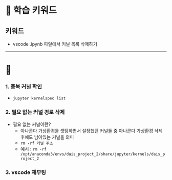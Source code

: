 # 🚀 학습 키워드

## 키워드

- vscode .ipynb 파일에서 커널 목록 삭제하기

---

# 📝

### 1. 중복 커널 확인

- `jupyter kernelspec list`

### 2. 필요 없는 커널 경로 삭제

- 필요 없는 커널이란?
  - 아나콘다 가상환경을 셋팅하면서 설정했던 커널들 중 아나콘다 가상환경 삭제 후에도 남아있는 커널을 의미
  - `rm -rf 커널 주소`
  - 예시 : `rm -rf /opt/anaconda3/envs/dais_project_2/share/jupyter/kernels/dais_project_2`

### 3. vscode 재부팅
